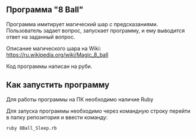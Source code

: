 ## Программа "8 Ball"
Программа имитирует магический шар с предсказаниями.
Пользователь задает вопрос, запускает программу, и ему выводится ответ на заданный вопрос.

Описание магического шара на Wiki: https://ru.wikipedia.org/wiki/Magic_8_ball

Код программы написан на руби.
## Как запустить программу
Для работы программы на ПК необходимо наличие Ruby

Для запуска программы необходимо через командную строку перейти в папку репозитория и ввести команду:
```
ruby 8Ball_Sleep.rb
```